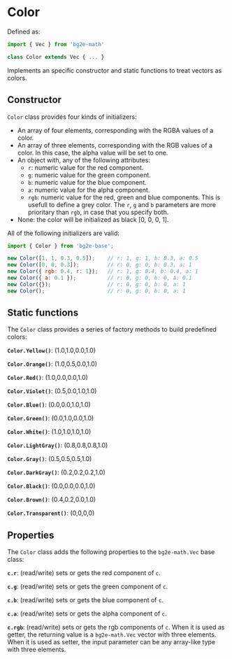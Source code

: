 
# Color

Defined as:

```js
import { Vec } from 'bg2e-math'

class Color extends Vec { ... }
```

Implements an specific constructor and static functions to treat vectors as colors.

## Constructor

`Color` class provides four kinds of initializers:

- An array of four elements, corresponding with the RGBA values of a color.
- An array of three elements, corresponding with the RGB values of a color. In this case, the alpha value will be set to one.
- An object with, any of the following attributes:
    * `r`: numeric value for the red component.
    * `g`: numeric value for the green component.
    * `b`: numeric value for the blue component.
    * `a`: numeric value for the alpha component.
    * `rgb`: numeric value for the red, green and blue components. This is usefull to define a grey color. The `r`, `g` and `b` parameters are more prioritary than `rgb`, in case that you specify both.
- None: the color will be initialized as black [0, 0, 0, 1].

All of the following initializers are valid:

```js
import { Color } from 'bg2e-base';

new Color([1, 1, 0.3, 0.5]);    // r: 1, g: 1, b: 0.3, a: 0.5
new Color([0, 0, 0.3]);         // r: 0, g: 0, b: 0.3, a: 1
new Color({ rgb: 0.4, r: 1});   // r: 1, g: 0.4, b: 0.4, a: 1
new Color({ a: 0.1 });          // r: 0, g: 0, b: 0, a: 0.1
new Color({});                  // r: 0, g: 0, b: 0, a: 1
new Color();                    // r: 0, g: 0, b: 0, a: 1
```

## Static functions

The `Color` class provides a series of factory methods to build predefined colors:

**`Color.Yellow()`**: (1.0,1.0,0.0,1.0)

**`Color.Orange()`**: (1.0,0.5,0.0,1.0)

**`Color.Red()`**: (1.0,0.0,0.0,1.0)

**`Color.Violet()`**: (0.5,0.0,1.0,1.0)

**`Color.Blue()`**: (0.0,0.0,1.0,1.0)

**`Color.Green()`**: (0.0,1.0,0.0,1.0)

**`Color.White()`**: (1.0,1.0,1.0,1.0)

**`Color.LightGray()`**: (0.8,0.8,0.8,1.0)

**`Color.Gray()`**: (0.5,0.5,0.5,1.0)

**`Color.DarkGray()`**: (0.2,0.2,0.2,1.0)

**`Color.Black()`**: (0.0,0.0,0.0,1.0)

**`Color.Brown()`**: (0.4,0.2,0.0,1.0)

**`Color.Transparent()`**: (0,0,0,0)

## Properties

The `Color` class adds the following properties to the `bg2e-math.Vec` base class:

**`c.r`**: (read/write) sets or gets the red component of `c`.

**`c.g`**: (read/write) sets or gets the green component of `c`.

**`c.b`**: (read/write) sets or gets the blue component of `c`.

**`c.a`**: (read/write) sets or gets the alpha component of `c`.

**`c.rgb`**: (read/write) sets or gets the rgb components of `c`. When it is used as getter, the returning value is a `bg2e-math.Vec` vector with three elements. When it is used as setter, the input parameter can be any array-like type with three elements.

